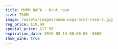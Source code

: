 ```yaml
---
title: MUMM NAPA - brut rose
size: 750ML
image: /assets/images/mumm-napa-brut-rose-2.jpg
reg_price: $19.99
special_price: $17.99
expiration_date: 2018-08-14 00:00:00 -0600
show_wine: true
---
```


